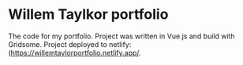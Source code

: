 # Willem Taylkor portfolio

The code for my portfolio. Project was written in Vue.js and build with Gridsome. Project deployed to netlify: (https://willemtaylorportfolio.netlify.app/.

